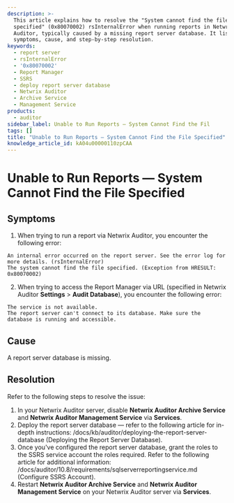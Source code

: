 ```yaml
---
description: >-
  This article explains how to resolve the "System cannot find the file
  specified" (0x80070002) rsInternalError when running reports in Netwrix
  Auditor, typically caused by a missing report server database. It lists
  symptoms, cause, and step-by-step resolution. 
keywords:
  - report server
  - rsInternalError
  - '0x80070002'
  - Report Manager
  - SSRS
  - deploy report server database
  - Netwrix Auditor
  - Archive Service
  - Management Service
products:
  - auditor
sidebar_label: Unable to Run Reports — System Cannot Find the Fil
tags: []
title: "Unable to Run Reports — System Cannot Find the File Specified"
knowledge_article_id: kA04u00000110zpCAA
---
```


# Unable to Run Reports — System Cannot Find the File Specified

## Symptoms

1. When trying to run a report via Netwrix Auditor, you encounter the following error:

```text
An internal error occurred on the report server. See the error log for more details. (rsInternalError)
The system cannot find the file specified. (Exception from HRESULT: 0x80070002)
```

2. When trying to access the Report Manager via URL (specified in Netwrix Auditor **Settings** > **Audit Database**), you encounter the following error:

```text
The service is not available.
The report server can't connect to its database. Make sure the database is running and accessible.
```

## Cause

A report server database is missing.

## Resolution

Refer to the following steps to resolve the issue:

1. In your Netwrix Auditor server, disable **Netwrix Auditor Archive Service** and **Netwrix Auditor Management Service** via **Services**.
2. Deploy the report server database — refer to the following article for in-depth instructions: /docs/kb/auditor/deploying-the-report-server-database (Deploying the Report Server Database).
3. Once you've configured the report server database, grant the roles to the SSRS service account the roles required. Refer to the following article for additional information: /docs/auditor/10.8/requirements/sqlserverreportingservice.md (Configure SSRS Account).
4. Restart **Netwrix Auditor Archive Service** and **Netwrix Auditor Management Service** on your Netwrix Auditor server via **Services**.
